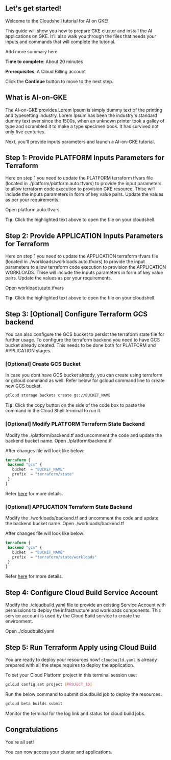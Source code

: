 ## Let's get started!

Welcome to the Cloudshell tutorial for AI on GKE!

This guide will show you how to prepare GKE cluster and install the AI applications on GKE. It'll also walk you through the files that needs your inputs and commands that will complete the tutorial.

Add more summary here

**Time to complete**: About 20 minutes

**Prerequisites**: A Cloud Billing account

Click the **Continue** button to move to the next step.

## What is AI-on-GKE

The AI-on-GKE provides Lorem Ipsum is simply dummy text of the printing and typesetting industry. Lorem Ipsum has been the industry's standard dummy text ever since the 1500s, when an unknown printer took a galley of type and scrambled it to make a type specimen book. It has survived not only five centuries.



Next, you'll provide inputs parameters and launch a AI-on-GKE tutorial.

## Step 1: Provide PLATFORM Inputs Parameters for Terraform

Here on step 1 you need to update the PLATFORM terraform tfvars file (located in ./platform/platform.auto.tfvars) to provide the input parameters to allow terraform code execution to provision GKE resource. Thise will include the inputs parameters in form of key value pairs. Update the values as per your requirements.

<walkthrough-editor-open-file filePath="./platform/platform.auto.tfvars"> Open platform.auto.tfvars 
</walkthrough-editor-open-file>


**Tip**: Click the highlighted text above to open the file on your cloudshell.


## Step 2: Provide APPLICATION Inputs Parameters for Terraform

Here on step 1 you need to update the APPLICATION terraform tfvars file (located in ./workloads/workloads.auto.tfvars) to provide the input parameters to allow terraform code execution to provision the APPLICATION WORKLOADS. Thise will include the inputs parameters in form of key value pairs. Update the values as per your requirements.

<walkthrough-editor-open-file filePath="./workloads/workloads.auto.tfvars"> Open workloads.auto.tfvars
</walkthrough-editor-open-file>


**Tip**: Click the highlighted text above to open the file on your cloudshell.


## Step 3: [Optional] Configure Terraform GCS backend

You can also configure the GCS bucket to persist the terraform state file for further usage. To configure the terraform backend you need to have GCS bucket already created.
This needs to be done both for PLATFORM and APPLICATION stages.

### [Optional] Create GCS Bucket 
In case you dont have GCS bucket already, you can create using terraform or gcloud command as well. Refer below for gcloud command line to create new GCS bucket.
```bash
gcloud storage buckets create gs://BUCKET_NAME
```
**Tip**: Click the copy button on the side of the code box to paste the command in the Cloud Shell terminal to run it.


### [Optional] Modify PLATFORM Terraform State Backend

Modify the ./platform/backend.tf and uncomment the code and update the backend bucket name.
<walkthrough-editor-open-file filePath="./platform/backend.tf"> Open ./platform/backend.tf 
</walkthrough-editor-open-file>

After changes file will look like below:
```terraform
terraform {
 backend "gcs" {
   bucket  = "BUCKET_NAME"
   prefix  = "terraform/state"
 }
}
```

Refer [here](https://cloud.google.com/docs/terraform/resource-management/store-state) for more details. 


###  [Optional] APPLICATION Terraform State Backend

Modify the ./workloads/backend.tf and uncomment the code and update the backend bucket name.
<walkthrough-editor-open-file filePath="./workloads/backend.tf"> Open ./workloads/backend.tf
</walkthrough-editor-open-file>

After changes file will look like below:
```terraform
terraform {
 backend "gcs" {
   bucket  = "BUCKET_NAME"
   prefix  = "terraform/state/workloads"
 }
}
```

Refer [here](https://cloud.google.com/docs/terraform/resource-management/store-state) for more details. 

## Step 4: Configure Cloud Build Service Account

Modify the ./cloudbuild.yaml file to provide an existing Service Account with permissions to deploy the infrastructure and workloads components.
This service account is used by the Cloud Build service to create the environment.

<walkthrough-editor-open-file filePath="./cloudbuild.yaml"> Open ./cloudbuild.yaml

## Step 5: Run Terraform Apply using Cloud Build

You are ready to deploy your resources now! `cloudbuild.yaml` is already prepared with all the steps requires to deploy the application. 

To set your Cloud Platform project in this terminal session use:
```bash
gcloud config set project [PROJECT_ID]
```

Run the below command to submit cloudbuild job to deploy the resources:
```bash
gcloud beta builds submit
```

Monitor the terminal for the log link and status for cloud build jobs.

## Congratulations

<walkthrough-conclusion-trophy></walkthrough-conclusion-trophy>

You're all set!

You can now access your cluster and applications.


